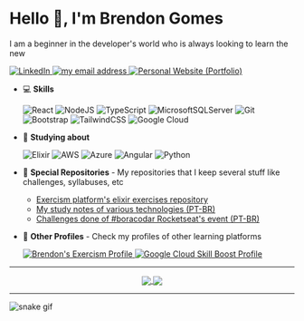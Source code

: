 # Hello 👋, I'm Brendon Gomes

I am a beginner in the developer's world who is always looking to learn the new

<a href="https://www.linkedin.com/in/brendon-gomes-da-silva8/">
    <img src="https://img.shields.io/badge/-Linkedin_Profile-603fbf?style=flat&logo=Linkedin&logoColor=white" title="LinkedIn Profile" alt="LinkedIn">
</a>
<a href="mailto:brendongomes40@gmail.com">
    <img src="https://img.shields.io/badge/-brendongomes40@gmail.com-5232ad?style=flat&logo=gmail&logoColor=white" title="my email address" alt="my email address">
</a>
<a href="https://brendongomes.vercel.app/">
    <img src="https://img.shields.io/badge/-Personal_Website_(Portfolio)-402294?style=flat&logo=next.js&logoColor=white" title="My Personal Website (Portfolio)" alt="Personal Website (Portfolio)">
</a>

- 💻 **Skills**

  ![React](https://img.shields.io/badge/React-%2320232a.svg?style=for-the-badge&style=flat&logo=react&logoColor=%2361DAFB)
  ![NodeJS](https://img.shields.io/badge/Node.js-6DA55F?style=for-the-badge&style=flat&logo=node.js&logoColor=white)
  ![TypeScript](https://img.shields.io/badge/TypeScript-%23007ACC.svg?style=for-the-badge&style=flat&logo=typescript&logoColor=white)
  ![MicrosoftSQLServer](https://img.shields.io/badge/SQL%20Server-CC2927?style=for-the-badge&style=flat&logo=microsoft%20sql%20server&logoColor=white)
  ![Git](https://img.shields.io/badge/Git-%23F05033.svg?style=for-the-badge&style=flat&logo=git&logoColor=white)
  ![Bootstrap](https://img.shields.io/badge/Bootstrap-%23563D7C.svg?style=for-the-badge&style=flat&logo=bootstrap&logoColor=white)
  ![TailwindCSS](https://img.shields.io/badge/Tailwindcss-%2338B2AC.svg?style=for-the-badge&style=flat&logo=tailwind-css&logoColor=white)
  ![Google Cloud](https://img.shields.io/badge/Google_Cloud-%234285F4.svg?style=for-the-badge&style=flat&logo=google-cloud&logoColor=white)

- 💭 **Studying about**

  ![Elixir](https://img.shields.io/badge/Elixir-4B275F?style=for-the-badge&style=flat&logo=elixir&logoColor=white)
  ![AWS](https://img.shields.io/badge/AWS-%23FF9900.svg?style=for-the-badge&style=flat&logo=amazon-aws&logoColor=white)
  ![Azure](https://img.shields.io/badge/Azure-%230072C6.svg?style=for-the-badge&style=flat&logo=microsoftazure&logoColor=white)
  ![Angular](https://img.shields.io/badge/Angular-%23DD0031.svg?style=for-the-badge&style=flat&logo=angular&logoColor=white)
  ![Python](https://img.shields.io/badge/Python-3670A0?style=for-the-badge&style=flat&logo=python&logoColor=ffdd54)

- 🔮 **Special Repositories** - My repositories that I keep several stuff like challenges, syllabuses, etc
  - [Exercism platform's elixir exercises repository](https://github.com/Brendon3578/elixir-learning-exercises)
  - [My study notes of various technologies (PT-BR)](https://github.com/Brendon3578/material-de-estudos)
  - [Challenges done of #boracodar Rocketseat's event (PT-BR)](https://github.com/Brendon3578/boracodar-challenges)

- 🎈 **Other Profiles** - Check my profiles of other learning platforms
  
  <span>
    <a href="https://exercism.org/profiles/Brendon3578">
      <img src="https://img.shields.io/badge/Exercism_Profile-4928a8?style=flat&logo=exercism&logoColor=white" alt="Brendon's Exercism Profile">
    </a>
    <a href="https://www.cloudskillsboost.google/public_profiles/b8bc780d-98fd-49bd-854a-39ea9b898b1c">
      <img src="https://img.shields.io/badge/Google_Cloud_Skill_Boost_Badges-341982?style=flat&logo=google-cloud&logoColor=white" alt="Google Cloud Skill Boost Profile" >
    </a>
  </span>

***************

<div align="center">

<a href="#">
<img align="center" src="https://github-readme-stats-git-masterrstaa-rickstaa.vercel.app/api?icon_color=886ce4&title_color=886ce4&theme=transparent&text_color=ffffff&bg_color=00000000&hide_border=true&username=Brendon3578&show_icons=true&theme=swift&include_all_commits=true&count_private=true&locale=pt-BR" />
</a>
<a href="#">
<img align="center"  src="https://github-readme-stats-git-masterrstaa-rickstaa.vercel.app/api/top-langs/?username=Brendon3578&layout=compact&text_color=ffffff&title_color=886ce4&bg_color=00000000&hide_border=true&langs_count=7&theme=transparent&locale=pt-BR" />
</a>
</div>

<!-- copied from https://github.com/FravonDev/FravonDev/blob/main/README.md sorry -->

***************

![snake gif](https://github.com/Brendon3578/Brendon3578/blob/output/github-contribution-grid-snake.svg)

<!---
Brendon3578/Brendon3578 is a ✨ special ✨ repository because its `README.md` (this file) appears on your GitHub profile.
You can click the Preview link to take a look at your changes.
--->

